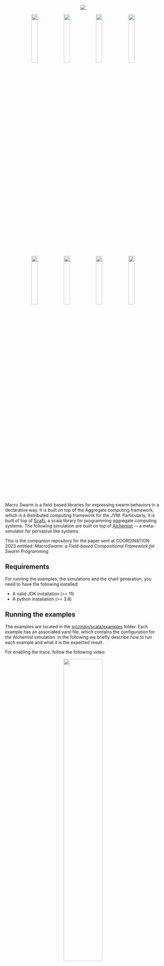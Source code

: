 <p align="center">
  <img src="https://user-images.githubusercontent.com/23448811/223975084-0bcc70fd-fdab-4ba9-a0ab-2f10f595e582.png">
</p>

<p align="center">
      <img width=20% src="https://user-images.githubusercontent.com/23448811/224010877-6f5c9d36-d348-4343-8b66-19f78778297e.gif">
      <img width=20% src="https://user-images.githubusercontent.com/23448811/224012332-290c81e1-effa-4cab-ae03-c603c116dd99.gif">
      <img width=20% src="https://user-images.githubusercontent.com/23448811/224012411-fbef5948-c546-49fa-b411-f5662831ef1b.gif">
      <img width=20% src="https://user-images.githubusercontent.com/23448811/224010942-178aea25-0fde-4bdd-b0e9-59709640cc30.gif">
      <img width=20% src="https://user-images.githubusercontent.com/23448811/224011009-411449cb-2b8e-4ebf-bc00-6fa8ba7a9120.gif">
      <img width=20% src="https://user-images.githubusercontent.com/23448811/224012578-d375de46-23c3-44e6-99cf-9d937548a1a5.gif">
      <img width=20% src="https://user-images.githubusercontent.com/23448811/224012699-0e29f217-66fb-44e7-b86e-85f6265e695e.gif">
      <img width=20% src="https://user-images.githubusercontent.com/23448811/224012742-b765aa73-dd31-4ffb-91a3-93c06e8b2750.gif">
</p>

Macro Swarm is a field-based libraries for expressing swarm behaviors in a declarative way.
It is built on top of the Aggregate computing framework, which is a distributed computing framework for the JVM.
Particularly, it is built of top of [ScaFi](https://scafi.github.io/), a scala library for programming aggregate computing systems. 
The following simulation are built on top of [Alchemist](http://alchemistsimulator.github.io/) -- a meta-simulator for pervasive like systems.

This is the companion repository for the paper sent at COORDINATION 2023 entitled: 
*MacroSwarm: a Field-based Compositional Framework for Swarm Programming*

## Requirements
For running the examples, the simulations and the chart generation, you need to have the following installed:

- A valid JDK installation (>= 11)
- A python installation (>= 3.8)

## Running the examples
The examples are located in the [src/main/scala/examples](src/main/scala/examples) folder.
Each example has an associated yaml file, which contains the configuration for the Alchemist simulation.
In the following we briefly describe how to run each example and what it is the expected result.

For enabling the trace, follow the following video:
<p align="center">
<img width=50% src="https://user-images.githubusercontent.com/23448811/225930534-7074d1ea-c79d-401b-835c-31d9a0961ddb.gif">
</p>


<details>
  <summary>Constant movement</summary>

| Example | Description | Command |
|--------| --- | --- |
| [src/main/scala/examples/ConstantMovement](src/main/scala/examples/ConstantMovement) | A swarm of agents moving in a straight line | `./gradlew runConstantMovementGraphic` |
<p align="center">
    <img width=80% src="https://user-images.githubusercontent.com/23448811/224010877-6f5c9d36-d348-4343-8b66-19f78778297e.gif">
</p>
</details>

<details>
  <summary>Explore</summary>

| Example | Description                              | Command |
|--------|------------------------------------------| --- |
| [src/main/scala/examples/Explore](src/main/scala/examples/Explore) | A swarm of agents exploring a fixed area | `./gradlew runConstantMovementGraphic` |

<p align="center">
    <img width=80% src="https://user-images.githubusercontent.com/23448811/224011009-411449cb-2b8e-4ebf-bc00-6fa8ba7a9120.gif">
</p>
</details>

<details>
  <summary>Obstacle Avoidance</summary>

| Example | Description                         | Command                                                                                         |
|--------|-------------------------------------|-------------------------------------------------------------------------------------------------|
| [src/main/scala/examples/ObstacleAvoidance](src/main/scala/examples/ObstacleAvoidance) | A swarm that try to avoid obstacles | `./gradlew runObstacleAvoidanceBigGraphic` or `./gradlew runObstacleAvoidanceMiddleGraphic` or `./gradlew runObstacleAvoidanceGraphic` |

<p align="center">
    <img width=80% src="https://user-images.githubusercontent.com/23448811/224012332-290c81e1-effa-4cab-ae03-c603c116dd99.gif">
</p>
</details>

<details>
  <summary>Towards Leader</summary>

| Example | Description                              | Command                             |
|--------|------------------------------------------|-------------------------------------|
| [src/main/scala/examples/TowardsLeader](src/main/scala/examples/TowardsLeader) | Nodes go towards a sink point (a leader) | `./gradlew runTowardsLeaderGraphic` |

<p align="center">
    <img width=80% src="https://user-images.githubusercontent.com/23448811/225931657-d0244288-cb74-491a-b27a-610e9bef70cc.gif">
</p>
</details>

<details>
  <summary>Spin Around a Leader</summary>

| Example | Description               | Command                          |
|--------|---------------------------|----------------------------------|
| [src/main/scala/examples/BranchingExample](src/main/scala/examples/BranchingExample) | Nodes spin aroud a leader | `./gradlew runSpinAroundGraphic` |

<p align="center">
    <img width=80% src="https://user-images.githubusercontent.com/23448811/224012411-fbef5948-c546-49fa-b411-f5662831ef1b.gif">
</p>
</details>

<details>
  <summary>Reynolds Flocking</summary>

| Example | Description                          | Command                            |
|--------|--------------------------------------|------------------------------------|
| [src/main/scala/examples/ReynoldFlock](src/main/scala/examples/ReynoldFlock) | Swarm moving following reynolds rule | `./gradlew runReynoldFlockGraphic` |

<p align="center">
    <img width=80% src="https://user-images.githubusercontent.com/23448811/224012578-d375de46-23c3-44e6-99cf-9d937548a1a5.gif">
</p>
</details>

<details>
  <summary>Team Formation (branching)</summary>

| Example | Description                              | Command                                |
|--------|------------------------------------------|----------------------------------------|
| [src/main/scala/examples/BranchingExample](src/main/scala/examples/BranchingExample) | Example of team formation through branch | `./gradlew runBranchingExampleGraphic` |

<p align="center">
    <img width=80% src="https://user-images.githubusercontent.com/23448811/224010942-178aea25-0fde-4bdd-b0e9-59709640cc30.gif">
</p>

</details>

<details>
  <summary>Team Formation (logical)</summary>

| Example | Description                                                        | Command                             |
|--------|--------------------------------------------------------------------|-------------------------------------|
| [src/main/scala/examples/TeamFormation](src/main/scala/examples/TeamFormation) | A swarm that create several sub-swarm based on spatial constraints | `./gradlew runTeamFormationGraphic` |

<p align="center">
    <img width=80% src="https://user-images.githubusercontent.com/23448811/225940078-2b28543c-dd0c-4b0b-9442-0edcfdc13a2f.gif">
</p>

</details>
<details>
  <summary>Shape Formation</summary>

| Example | Description                               | Command                        |
|--------|-------------------------------------------|--------------------------------|
| [src/main/scala/examples/AllShape](src/main/scala/examples/AllShape) | A swarm of nodes that form several shapes | `./gradlew runAllShapeGraphic` |

<p align="center">
    <img width=80% src="https://user-images.githubusercontent.com/23448811/225940078-2b28543c-dd0c-4b0b-9442-0edcfdc13a2f.gif">
</p>

</details>

For other examples, please refer to the [examples](src/main/yaml) folder. For each file, you can run the corresponding example with the following command:

```bash
./gradlew run<ExampleName>Graphic
```

### Simulation: Find and Rescue
With this API, we propose a use case study highlighting the ability of MacroSwarm to express complex
swarm behaviors. In our scenario, we want a fleet of drones to patrol a spatial
area of 1km^2. In this environment, dangerous situations may arise (e.g., a fire
breaks out, a person gets injured, etc.). 
In response to these situations, a drone
designated as a healer must approach the danger and resolve it. 
Exploration must be carried out in groups composed of at least one healer and several explorers,
who will help the healer identify alarm situations. 
Initially, 50 explorers and 5 healers are randomly positioned in this area. Each drone has a maximum speed
of approximately 20 km/h and a communication range of 100 meters. The alarm
situations are randomly generated at different times within the spatial area in
a [0, 50] minutes (simulated) timeframe. 
Each simulation run lasts 90 minutes, during which we expect the number of alarm situations to reach a minimum value

For more details, please refer to the companion paper.

#### Reproduce the results
To reproduce the results of the paper, you can run the following command:

```bash
./gradlew runRescueBatch
```
This will launch 64 simulations with different seeds. Each of them, will produce a csv file in the `data` folder.
In this repository, the data is already loaded, 
so you can directly run the following command to generate the plots:
```bash
pip install -r requirements.txt
python plotter.py
```
The results are the following: